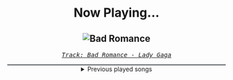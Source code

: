<div align="center"> 
<h1>Now Playing...</h1>

![Bad Romance](https://i.scdn.co/image/ab67616d00001e0294f32e15943c2a479f565f8c)
--
_<samp><a href="https://open.spotify.com/track/4x3XzqDLZbRF7Ap6MIaJ9a">Track: Bad Romance - Lady Gaga</a></samp>_

<div style="border: 1px #4B5054 solid"></div>
<details>
  <summary>
    Previous played songs
  </summary>
  <table>
    <thead>
      <tr>
        <th>
          Artist
        </th>
        <th>
          Song
        </th>
        <th>
          Link
        </th>
      </tr>
    </thead>
    <tbody>
      <tr><td>Lady Gaga</td><td>Bad Romance</td><td><a href="https://open.spotify.com/track/4x3XzqDLZbRF7Ap6MIaJ9a">https://open.spotify.com/track/4x3XzqDLZbRF7Ap6MIaJ9a</a></td></tr><tr><td>Seeed</td><td>Ding</td><td><a href="https://open.spotify.com/track/4i4RFXGR8LjhBjgmIsczzo">https://open.spotify.com/track/4i4RFXGR8LjhBjgmIsczzo</a></td></tr><tr><td>Bleed From Within</td><td>The End of All We Know</td><td><a href="https://open.spotify.com/track/14EXZEog1hW97d6yz8ejih">https://open.spotify.com/track/14EXZEog1hW97d6yz8ejih</a></td></tr><tr><td>Eden Alene</td><td>Set Me Free</td><td><a href="https://open.spotify.com/track/76TRCnbYfo9GU5DPsZ1uI9">https://open.spotify.com/track/76TRCnbYfo9GU5DPsZ1uI9</a></td></tr><tr><td>King Gnu</td><td>SPECIALZ</td><td><a href="https://open.spotify.com/track/0GWNtMohuYUEHVZ40tcnHF">https://open.spotify.com/track/0GWNtMohuYUEHVZ40tcnHF</a></td></tr><tr><td>AC/DC</td><td>Highway to Hell</td><td><a href="https://open.spotify.com/track/2zYzyRzz6pRmhPzyfMEC8s">https://open.spotify.com/track/2zYzyRzz6pRmhPzyfMEC8s</a></td></tr><tr><td>Harper</td><td>I Hope You Choke</td><td><a href="https://open.spotify.com/track/5tzQBDvosYbVemX5GLFkmB">https://open.spotify.com/track/5tzQBDvosYbVemX5GLFkmB</a></td></tr><tr><td>Sabaton</td><td>Primo Victoria</td><td><a href="https://open.spotify.com/track/5DbAOJ5dYW5A9xBhkeb33t">https://open.spotify.com/track/5DbAOJ5dYW5A9xBhkeb33t</a></td></tr><tr><td>Sam Smith</td><td>Unholy (feat. Kim Petras)</td><td><a href="https://open.spotify.com/track/3nqQXoyQOWXiESFLlDF1hG">https://open.spotify.com/track/3nqQXoyQOWXiESFLlDF1hG</a></td></tr><tr><td>CANTERVICE</td><td>Doomsday</td><td><a href="https://open.spotify.com/track/1kklxf8efgwrESn3Xcwpwj">https://open.spotify.com/track/1kklxf8efgwrESn3Xcwpwj</a></td></tr><tr><td>Righteous Vendetta</td><td>Deathwish</td><td><a href="https://open.spotify.com/track/4ICcCieE9ptD4BT9FrqOec">https://open.spotify.com/track/4ICcCieE9ptD4BT9FrqOec</a></td></tr><tr><td>Get Scared</td><td>Get Out While You Can</td><td><a href="https://open.spotify.com/track/0EKk66hAf5N0e3cjKCKZ7m">https://open.spotify.com/track/0EKk66hAf5N0e3cjKCKZ7m</a></td></tr><tr><td>BLACKPINK</td><td>Kill This Love</td><td><a href="https://open.spotify.com/track/6hvczQ05jc1yGlp9zhb95V">https://open.spotify.com/track/6hvczQ05jc1yGlp9zhb95V</a></td></tr><tr><td>Agnes</td><td>Release Me</td><td><a href="https://open.spotify.com/track/4LiJE6pqgsTX3FtukW6bNh">https://open.spotify.com/track/4LiJE6pqgsTX3FtukW6bNh</a></td></tr><tr><td>Chaosbay</td><td>THE WAY TO HELL</td><td><a href="https://open.spotify.com/track/4Iw9bevTVZ1crmcjmvVqOo">https://open.spotify.com/track/4Iw9bevTVZ1crmcjmvVqOo</a></td></tr><tr><td>Grossstadtgeflüster</td><td>Ich kündige</td><td><a href="https://open.spotify.com/track/3PQwOaFhojT8wBrtD0en3U">https://open.spotify.com/track/3PQwOaFhojT8wBrtD0en3U</a></td></tr><tr><td>HalaCG</td><td>BRAT</td><td><a href="https://open.spotify.com/track/3tLhbLK0GDwaayww9TJQmc">https://open.spotify.com/track/3tLhbLK0GDwaayww9TJQmc</a></td></tr><tr><td>Trinidad Cardona</td><td>Dinero</td><td><a href="https://open.spotify.com/track/3ggtU1ZOKO8ZNiqPNyXGcm">https://open.spotify.com/track/3ggtU1ZOKO8ZNiqPNyXGcm</a></td></tr><tr><td>Set It Off</td><td>Dancing With The Devil</td><td><a href="https://open.spotify.com/track/4t7M6wUfkNh5PXVgayPnZH">https://open.spotify.com/track/4t7M6wUfkNh5PXVgayPnZH</a></td></tr><tr><td>Miley Cyrus</td><td>Prisoner (feat. Dua Lipa)</td><td><a href="https://open.spotify.com/track/2Oycxb8QbPkpHTo8ZrmG0B">https://open.spotify.com/track/2Oycxb8QbPkpHTo8ZrmG0B</a></td></tr>
    </tbody>
  </table>
</details>

</div>
